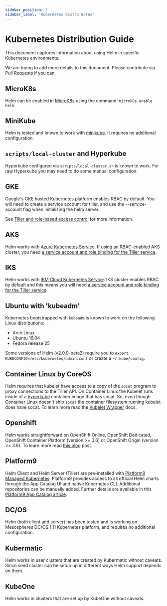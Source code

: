 ```yaml
---
sidebar_position: 3
sidebar_label: "Kubernetes Distro Notes"
---
```

# Kubernetes Distribution Guide

This document captures information about using Helm in specific Kubernetes
environments.

We are trying to add more details to this document. Please contribute via Pull
Requests if you can.

## MicroK8s

Helm can be enabled in [MicroK8s](https://microk8s.io) using the command: `microk8s.enable helm`

## MiniKube

Helm is tested and known to work with [minikube](https://github.com/kubernetes/minikube).
It requires no additional configuration.

## `scripts/local-cluster` and Hyperkube

Hyperkube configured via `scripts/local-cluster.sh` is known to work. For raw
Hyperkube you may need to do some manual configuration.

## GKE

Google's GKE hosted Kubernetes platform enables RBAC by default. You will need to create a service account for tiller, and use the --service-account flag when initializing the helm server.

See [Tiller and role-based access control](https://docs.helm.sh/using_helm/#role-based-access-control) for more information.

## AKS

Helm works with [Azure Kubernetes Service](https://docs.microsoft.com/en-us/azure/aks/kubernetes-helm). If using an RBAC-enabled AKS cluster, you need [a service account and role binding for the Tiller service](https://docs.microsoft.com/en-us/azure/aks/kubernetes-helm#create-a-service-account).

## IKS

Helm works with [IBM Cloud Kubernetes Service](https://cloud.ibm.com/docs/containers?topic=containers-getting-started). IKS cluster enables RBAC by default and this means you will need [a service account and role binding for the Tiller service](https://cloud.ibm.com/docs/containers?topic=containers-helm#public_helm_install).

## Ubuntu with 'kubeadm'

Kubernetes bootstrapped with `kubeadm` is known to work on the following Linux
distributions:

- Arch Linux
- Ubuntu 16.04
- Fedora release 25

Some versions of Helm (v2.0.0-beta2) require you to `export KUBECONFIG=/etc/kubernetes/admin.conf`
or create a `~/.kube/config`.

## Container Linux by CoreOS

Helm requires that kubelet have access to a copy of the `socat` program to proxy connections to the Tiller API. On Container Linux the Kubelet runs inside of a [hyperkube](https://github.com/kubernetes/kubernetes/tree/master/cluster/images/hyperkube) container image that has socat. So, even though Container Linux doesn't ship `socat` the container filesystem running kubelet does have socat. To learn more read the [Kubelet Wrapper](https://coreos.com/kubernetes/docs/latest/kubelet-wrapper.html) docs.

## Openshift

Helm works straightforward on OpenShift Online, OpenShift Dedicated, OpenShift Container Platform (version >= 3.6) or OpenShift Origin (version >= 3.6). To learn more read [this blog](https://blog.openshift.com/getting-started-helm-openshift/) post.

## Platform9

Helm Client and Helm Server (Tiller) are pre-installed with [Platform9 Managed Kubernetes](https://platform9.com/managed-kubernetes/?utm_source=helm_distro_notes). Platform9 provides access to all official Helm charts through the App Catalog UI and native Kubernetes CLI. Additional repositories can be manually added. Further details are available in this [Platform9 App Catalog article](https://platform9.com/support/deploying-kubernetes-apps-platform9-managed-kubernetes/?utm_source=helm_distro_notes).

## DC/OS

Helm (both client and server) has been tested and is working on Mesospheres DC/OS 1.11 Kubernetes platform, and requires
no additional configuration.

## Kubermatic

Helm works in user clusters that are created by Kubermatic without caveats. Since seed cluster can be setup up in different ways Helm support depends on them.

## KubeOne

Helm works in clusters that are set up by KubeOne without caveats.
